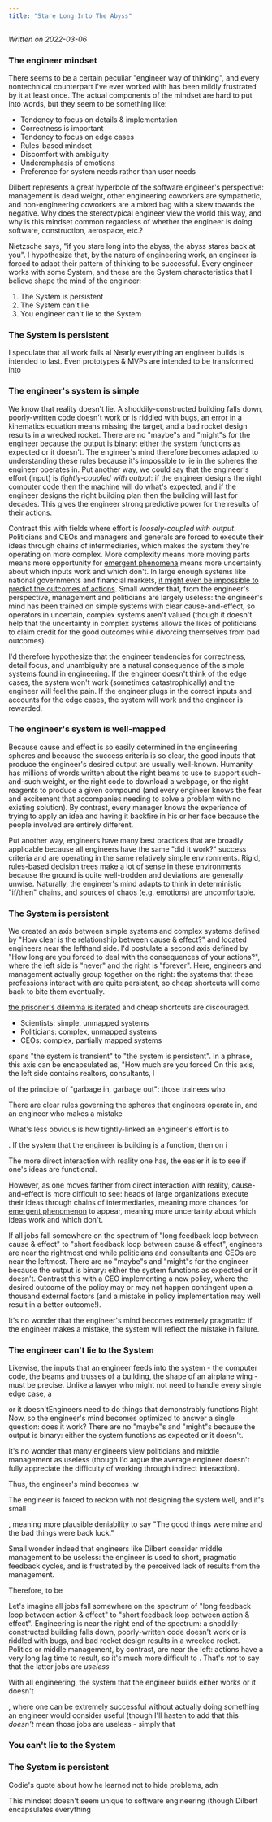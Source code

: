 ```yaml
---
title: "Stare Long Into The Abyss"
---
```


_Written on 2022-03-06_

### The engineer mindset
There seems to be a certain peculiar "engineer way of thinking", and every nontechnical counterpart I've ever worked with has been mildly frustrated by it at least once. The actual components of the mindset are hard to put into words, but they seem to be something like:

* Tendency to focus on details & implementation
* Correctness is important
* Tendency to focus on edge cases
* Rules-based mindset
* Discomfort with ambiguity
* Underemphasis of emotions
* Preference for system needs rather than user needs

Dilbert represents a great hyperbole of the software engineer's perspective: management is dead weight, other engineering coworkers are sympathetic, and non-engineering coworkers are a mixed bag with a skew towards the negative. Why does the stereotypical engineer view the world this way, and why is this mindset common regardless of whether the engineer is doing software, construction, aerospace, etc.? 

Nietzsche says, "if you stare long into the abyss, the abyss stares back at you". I hypothesize that, by the nature of engineering work, an engineer is forced to adapt their pattern of thinking to be successful. Every engineer works with some System, and these are the System characteristics that I believe shape the mind of the engineer:

1. The System is persistent
1. The System can't lie
1. You engineer can't lie to the System

### The System is persistent
I speculate that all work falls al
Nearly everything an engineer builds is intended to last. Even prototypes & MVPs are intended to be transformed into 

### The engineer's system is simple
We know that reality doesn't lie. A shoddily-constructed building falls down, poorly-written code doesn't work or is riddled with bugs, an error in a kinematics equation means missing the target, and a bad rocket design results in a wrecked rocket. There are no "maybe"s and "might"s for the engineer because the output is binary: either the system functions as expected or it doesn't. The engineer's mind therefore becomes adapted to understanding these rules because it's impossible to lie in the spheres the engineer operates in. Put another way, we could say that the engineer's effort (input) is _tightly-coupled with output_: if the engineer designs the right computer code then the machine will do what's expected, and if the engineer designs the right building plan then the building will last for decades. This gives the engineer strong predictive power for the results of their actions.

Contrast this with fields where effort is _loosely-coupled with output_. Politicians and CEOs and managers and generals are forced to execute their ideas through chains of intermediaries, which makes the system they're operating on more complex. More complexity means more moving parts means more opportunity for [emergent phenomena](https://en.wikipedia.org/wiki/Emergence) means more uncertainty about which inputs work and which don't. In large enough systems like national governments and financial markets, [it might even be impossible to predict the outcomes of actions](https://www.goodreads.com/book/show/38315.Fooled_by_Randomness). Small wonder that, from the engineer's perspective, management and politicians are largely useless: the engineer's mind has been trained on simple systems with clear cause-and-effect, so operators in uncertain, complex systems aren't valued (though it doesn't help that the uncertainty in complex systems allows the likes of politicians to claim credit for the good outcomes while divorcing themselves from bad outcomes).

I'd therefore hypothesize that the engineer tendencies for correctness, detail focus, and unambiguity are a natural consequence of the simple systems found in engineering. If the engineer doesn't think of the edge cases, the system won't work (sometimes catastrophically) and the engineer will feel the pain. If the engineer plugs in the correct inputs and accounts for the edge cases, the system will work and the engineer is rewarded.

### The engineer's system is well-mapped
Because cause and effect is so easily determined in the engineering spheres and because the success criteria is so clear, the good inputs that produce the engineer's desired output are usually well-known. Humanity has millions of words written about the right beams to use to support such-and-such weight, or the right code to download a webpage, or the right reagents to produce a given compound (and every engineer knows the fear and excitement that accompanies needing to solve a problem with no existing solution). By contrast, every manager knows the experience of trying to apply an idea and having it backfire in his or her face because the people involved are entirely different.

Put another way, engineers have many best practices that are broadly applicable because all engineers have the same "did it work?" success criteria and are operating in the same relatively simple environments. Rigid, rules-based decision trees make a lot of sense in these environments because the ground is quite well-trodden and deviations are generally unwise. Naturally, the engineer's mind adapts to think in deterministic "if/then" chains, and sources of chaos (e.g. emotions) are uncomfortable.

### The System is persistent
We created an axis between simple systems and complex systems defined by "How clear is the relationship between cause & effect?" and located engineers near the lefthand side. I'd postulate a second axis defined by "How long are you forced to deal with the consequences of your actions?", where the left side is "never" and the right is "forever". Here, engineers and management actually group together on the right: the systems that these professions interact with are quite persistent, so cheap shortcuts will come back to bite them eventually.



[the prisoner's dilemma is iterated](https://en.wikipedia.org/wiki/Prisoner%27s_dilemma#The_iterated_prisoner's_dilemma) and cheap shortcuts are discouraged.




<!-- TODO something about how to judge engineers vs CEOs???? -->
* Scientists: simple, unmapped systems
* Politicians: complex, unmapped systems
* CEOs: complex, partially mapped systems




spans "the system is transient" to "the system is persistent". In a phrase, this axis can be encapsulated as, "How much are you forced On this axis, the left side contains realtors, consultants, 
l






<!-- TODO graph of the axes??? -->




of the principle of "garbage in, garbage out": those trainees who 



There are clear rules governing the spheres that engineers operate in, and an engineer who makes a mistake



What's less obvious is how tightly-linked an engineer's effort is to 


. If the system that the engineer is building is a function, then on i


The more direct interaction with reality one has, the easier it is to see if one's ideas are functional. 

However, as one moves farther from direct interaction with reality, cause-and-effect is more difficult to see: heads of large organizations execute their ideas through chains of intermediaries, meaning more chances for [emergent phenomenon](https://en.wikipedia.org/wiki/Emergence) to appear, meaning more uncertainty about which ideas work and which don't.

If all jobs fall somewhere on the spectrum of "long feedback loop between cause & effect" to "short feedback loop between cause & effect", engineers are near the rightmost end while politicians and consultants and CEOs are near the leftmost. There are no "maybe"s and "might"s for the engineer because the output is binary: either the system functions as expected or it doesn't. Contrast this with a CEO implementing a new policy, where the desired outcome of the policy may or may not happen contingent upon a thousand external factors (and a mistake in policy implementation may well result in a better outcome!).

It's no wonder that the engineer's mind becomes extremely pragmatic: if the engineer makes a mistake, the system will reflect the mistake in failure.

### The engineer can't lie to the System
Likewise, the inputs that an engineer feeds into the system - the computer code, the beams and trusses of a building, the shape of an airplane wing - must be precise. Unlike a lawyer who might not need to handle every single edge case, a 


or it doesn'tEngineers need to do things that demonstrably functions Right Now, so the engineer's mind becomes optimized to answer a single question: does it work? There are no "maybe"s and "might"s because the output is binary: either the system functions as expected or it doesn't.





It's no wonder that many engineers view politicians and middle management as useless (though I'd argue the average engineer doesn't fully appreciate the difficulty of working through indirect interaction).

Thus, the engineer's mind becomes :w



The engineer is forced to reckon with not designing the system well, and it's small 






, meaning more plausible deniability to say "The good things were mine and the bad things were back luck."




Small wonder indeed that engineers like Dilbert consider middle management to be useless: the engineer is used to short, pragmatic feedback cycles, and is frustrated by the perceived lack of results from the management.

Therefore, to be 








Let's imagine all jobs fall somewhere on the spectrum of "long feedback loop between action & effect" to "short feedback loop between action & effect". Engineering is near the right end of the spectrum: a shoddily-constructed building falls down, poorly-written code doesn't work or is riddled with bugs, and bad rocket design results in a wrecked rocket. Politics or middle management, by contrast, are near the left: actions have a very long lag time to result, so it's much more difficult to . That's _not_ to say that the latter jobs are _useless_

With all engineering, the system that the engineer builds either works or it doesn't


, where one can be extremely successful without actually doing something an engineer would consider useful (though I'll hasten to add that this _doesn't_ mean those jobs are useless - simply that 

### You can't lie to the System

### The System is persistent


<!-- TODO SYNTHESIZE -->
Codie's quote about how he learned not to hide problems, adn 

This mindset doesn't seem unique to software engineering (though Dilbert encapsulates everything 
